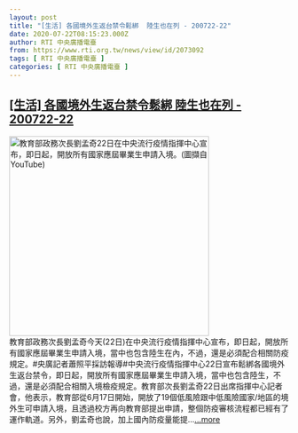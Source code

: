 ```yaml
---
layout: post
title: "[生活] 各國境外生返台禁令鬆綁  陸生也在列 - 200722-22"
date: 2020-07-22T08:15:23.000Z
author: RTI 中央廣播電臺
from: https://www.rti.org.tw/news/view/id/2073092
tags: [ RTI 中央廣播電臺 ]
categories: [ RTI 中央廣播電臺 ]
---
```

<!--1595405723000-->
[[生活] 各國境外生返台禁令鬆綁  陸生也在列 - 200722-22](https://www.rti.org.tw/news/view/id/2073092)
------

<div>
<img src="https://static.rti.org.tw/assets/thumbnails/2020/07/22/cf68c66dfd88d2b7c2b25eec3e508514.png" width="360" alt="教育部政務次長劉孟奇22日在中央流行疫情指揮中心宣布，即日起，開放所有國家應屆畢業生申請入境。(圖擷自YouTube)" title="教育部政務次長劉孟奇22日在中央流行疫情指揮中心宣布，即日起，開放所有國家應屆畢業生申請入境。(圖擷自YouTube)"><br>教育部政務次長劉孟奇今天(22日)在中央流行疫情指揮中心宣布，即日起，開放所有國家應屆畢業生申請入境，當中也包含陸生在內，不過，還是必須配合相關防疫規定。#央廣記者蕭照平採訪報導#中央流行疫情指揮中心22日宣布鬆綁各國境外生返台禁令，即日起，開放所有國家應屆畢業生申請入境，當中也包含陸生，不過，還是必須配合相關入境檢疫規定。教育部次長劉孟奇22日出席指揮中心記者會，他表示，教育部從6月17日開始，開放了19個低風險跟中低風險國家/地區的境外生可申請入境，且透過校方再向教育部提出申請，整個防疫審核流程都已經有了運作軌道。另外，劉孟奇也說，加上國內防疫量能提...<a target="_blank" href="https://www.rti.org.tw/news/view/id/2073092">...more</a>
</div>
